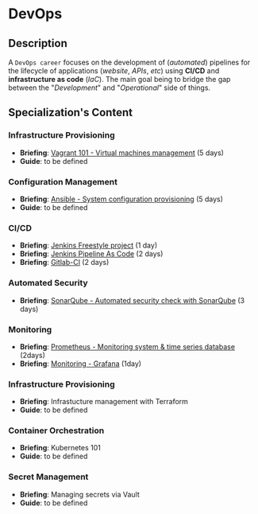 # DevOps

## Description

A `DevOps career` focuses on the development of (_automated_) pipelines for the lifecycle of applications (_website_, _APIs_, _etc_) using **CI/CD** and **infrastructure as code** (_IaC_). The main goal being to bridge the gap between the "_Development_" and "_Operational_" side of things.

## Specialization's Content

### Infrastructure Provisioning

- **Briefing**: [Vagrant 101 - Virtual machines management](https://github.com/becodeorg/BRIEFING-Vagrant-101/tree/58163b2839d98da3322a348b31cc7e6f860b241e) (5 days)
- **Guide**: to be defined


### Configuration Management

- **Briefing**: [Ansible - System configuration provisioning](https://github.com/becodeorg/BRIEFING-Ansible/tree/28f42c1d17f64e3f47d4d85e73b40a6204380dbf) (5 days)
- **Guide**: to be defined

### CI/CD

- **Briefing**: [Jenkins Freestyle project](https://github.com/becodeorg/BRIEFING-Jenkins-freestyle-project/tree/10b63510e7409f1c478ec9bd8494a855b17015c1) (1 day)
- **Briefing**: [Jenkins Pipeline As Code](https://github.com/becodeorg/BRIEFING-Jenkins-Pipeline-As-Code/tree/5366052ded940df236350cf99f8c366c01c93547) (2 days)
- **Briefing**: [Gitlab-CI](https://github.com/becodeorg/BRIEFING-Gitlab-CI/tree/4b2697eccd6303510bf25709f54f7602ce8a07c4) (2 days)

### Automated Security

- **Briefing**:  [SonarQube - Automated security check with SonarQube](https://github.com/becodeorg/BRIEFING-SonarQube/tree/a0a2b837b662551cb7427faa07bab20543086e17) (3 days)

### Monitoring
- **Briefing**: [Prometheus - Monitoring system & time series database](https://github.com/becodeorg/BRIEFING-Prometheus-101/tree/a5f0bdcdfbeac502f07ac653059dba10d0a1d3c7) (2days)
- **Briefing**: [Monitoring - Grafana](https://github.com/becodeorg/Grafana/tree/0e148c21692cbbce08aa0183d8086ce4fb05fff8) (1day)

### Infrastructure Provisioning

- **Briefing**: Infrastucture management with Terraform
- **Guide**: to be defined

### Container Orchestration

- **Briefing**: Kubernetes 101
- **Guide**: to be defined



### Secret Management

- **Briefing**: Managing secrets via Vault
- **Guide**: to be defined
